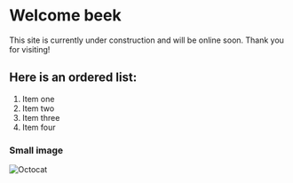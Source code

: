 # Welcome **beek**

This site is currently under construction and will be online soon. Thank you for visiting!

## Here is an ordered list:

1.  Item one
1.  Item two
1.  Item three
1.  Item four

### Small image

![Octocat](https://github.githubassets.com/images/icons/emoji/octocat.png)

